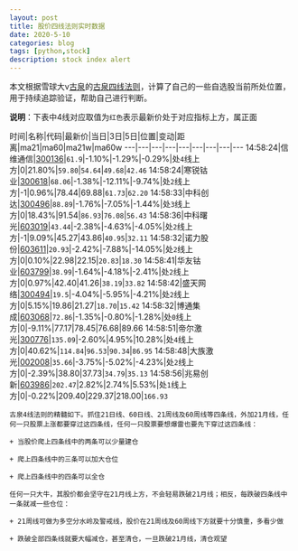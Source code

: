 ```yaml
---
layout: post
title: 股价四线法则实时数据
date: 2020-5-10
categories: blog
tags: [python,stock]
description: stock index alert
---
```



本文根据雪球大v[古泉](https://xueqiu.com/u/7148646888)的[古泉四线法则](https://xueqiu.com/7148646888/130498192)，计算了自己的一些自选股当前所处位置，用于持续追踪验证，帮助自己进行判断。

**说明**：下表中4线对应取值为`红色`表示最新价处于对应指标上方，属正面

时间|名称|代码|最新价|当日|3日|5日|位置|变动|距离|ma21|ma60|ma21w|ma60w
---|---|---|---|---|---|---|---|---
14:58:24|信维通信|[300136](https://xueqiu.com/S/SZ300136)|`61.9`|-1.10%|-1.29%|-0.29%|处`4`线上方|0|21.80%|`59.80`|`54.64`|`49.68`|`42.46`
14:58:24|寒锐钴业|[300618](https://xueqiu.com/S/SZ300618)|`68.06`|-1.38%|-12.11%|-9.74%|处`2`线上方|-1|0.96%|78.44|69.88|`61.73`|`62.20`
14:58:33|中科创达|[300496](https://xueqiu.com/S/SZ300496)|`88.89`|-1.76%|-7.05%|-1.44%|处`3`线上方|0|18.43%|91.54|`86.93`|`76.08`|`56.43`
14:58:36|中科曙光|[603019](https://xueqiu.com/S/SH603019)|`43.44`|-2.38%|-4.63%|-4.05%|处`2`线上方|-1|9.09%|45.27|43.86|`40.95`|`32.11`
14:58:32|诺力股份|[603611](https://xueqiu.com/S/SH603611)|`20.93`|-2.42%|-7.88%|-14.05%|处`2`线上方|0|0.10%|22.98|22.15|`20.83`|`18.30`
14:58:41|华友钴业|[603799](https://xueqiu.com/S/SH603799)|`38.99`|-1.64%|-4.18%|-2.41%|处`2`线上方|0|0.97%|42.40|41.26|`38.19`|`33.82`
14:58:42|盛天网络|[300494](https://xueqiu.com/S/SZ300494)|`19.5`|-4.04%|-5.95%|-4.21%|处`2`线上方|0|5.15%|19.86|21.27|`18.70`|`15.42`
14:58:32|博通集成|[603068](https://xueqiu.com/S/SH603068)|`72.86`|-1.35%|-0.80%|-1.28%|处`0`线上方|0|-9.11%|77.17|78.45|76.68|89.66
14:58:51|帝尔激光|[300776](https://xueqiu.com/S/SZ300776)|`135.09`|-2.60%|4.95%|10.28%|处`4`线上方|0|40.62%|`114.84`|`96.53`|`90.34`|`86.95`
14:58:48|大族激光|[002008](https://xueqiu.com/S/SZ002008)|`35.66`|-3.75%|-5.02%|-4.23%|处`2`线上方|0|-2.39%|38.80|37.73|`34.79`|`35.13`
14:58:56|兆易创新|[603986](https://xueqiu.com/S/SH603986)|`202.47`|2.82%|2.74%|5.53%|处`1`线上方|0|-0.22%|209.40|229.37|218.00|`166.93`

```
古泉4线法则的精髓如下。抓住21日线、60日线、21周线及60周线等四条线，外加21月线，任何一只股票上涨都要穿过这四条线，任何一只股票要想爆雷也要先下穿过这四条线：

+ 当股价爬上四条线中的两条可以少量建仓

+ 爬上四条线中的三条可以加大仓位

+ 爬上四条线中的四条可以全仓

任何一只大牛，其股价都会坚守在21月线上方，不会轻易跌破21月线；相反，每跌破四条线中一条就减一些仓位：

+ 21周线可做为多空分水岭及警戒线，股价在21周线及60周线下方就要十分慎重，多看少做

+ 跌破全部四条线就要大幅减仓，甚至清仓，一旦跌破21月线，清仓观望
```